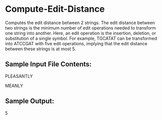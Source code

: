 # Compute-Edit-Distance

Computes the edit distance between 2 strings. The edit distance between two strings is the minimum number of edit operations needed to transform one string into another. Here, an edit operation is the insertion, deletion, or substitution of a single symbol. For example, TGCATAT can be transformed into ATCCGAT with five edit operations, implying that the edit distance between these strings is at most 5.

## Sample Input File Contents:
PLEASANTLY

MEANLY

## Sample Output:
5
